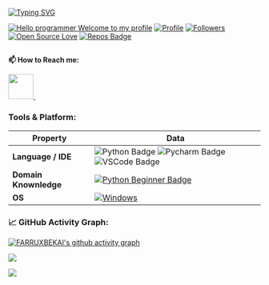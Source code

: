 
[![Typing SVG](https://readme-typing-svg.herokuapp.com?color=%2336BCF7&center=true&vCenter=true&width=600&lines=Hi+there+👋,+I+am+Farruxbek+Sotivoldiyev;+Welcome+to+My+Profile!;Live+in+Uzbekistan;Always+learning+new+things+;I+am+currently+studying+artificial+intelligence)](https://git.io/typing-svg)

[![Hello programmer Welcome to my profile](https://img.shields.io/badge/Hello_Developers-Welcome-gold.svg?style=flat&logo=github)](https://github.com/FARRUXBEKAI) [![Profile](https://Visitor-badge.glitch.me/badge?page_id=FARRUXBEKAI.profileviews-badge)](https://github.com/FARRUXBEKAI) [![Followers](https://img.shields.io/github/followers/FARRUXBEKAI?style=social)](https://github.com/FARRUXBEKAI?tab=followers) [![Open Source Love](https://badges.frapsoft.com/os/v2/open-source.svg?v=103)](https://github.com/FARRUXBEKAI) [![Repos Badge](https://badges.pufler.dev/repos/FARRUXBEKAI)](https://github.com/FARRUXBEKAI?tab=repositories)

##

**📫 How to Reach me:**

<a href="https://t.me/AI_1102002"> <img src="https://img.icons8.com/fluency/48/000000/telegram-app.png" width="50px"/> </a>&nbsp;&nbsp;


### Tools & Platform:

Property | Data
--- | --- 
**Language / IDE**  | ![Python Badge](https://img.shields.io/badge/-Python-3776AB?style=flat&logo=Python&logoColor=white) ![Pycharm Badge](https://img.shields.io/badge/-Pycharm-3776AB?style=flat&logo=Pycharm&logoColor=white) ![VSCode Badge](https://img.shields.io/badge/-VSCode-3776AB?style=flat&logo=VSCode&logoColor=white) 
**Domain Knownledge**  | [![Python Beginner Badge](https://img.shields.io/badge/-Python%20Beginner-01D277?style=flat&logoColor=white)](https://github.com/FARRUXBEKAI) 
**OS**  | <a target="_blank" rel="noopener noreferrer" href="https://img.shields.io/badge/Windows-0078D6?style=for-the-badge&logo=windows&logoColor=white"><img src="https://img.shields.io/badge/Windows-0078D6?style=for-the-badge&logo=windows&logoColor=white" alt="Windows" data-canonical-src="https://img.shields.io/badge/-Windows-black?style=flat-square&amp;logo=windows&amp;logoColor=blue" style="max-width: 100%;"></a> 


<!--   GitHub stats graph -->
### 📈 GitHub Activity Graph:
[![FARRUXBEKAI's github activity graph](https://activity-graph.herokuapp.com/graph?username=FARRUXBEKAI&theme=react-dark)](https://github.com/FARRUXBEKAI/github-readme-activity-graph)


<img src="https://github-readme-streak-stats.herokuapp.com/?user=FARRUXBEKAI"></img>


![](./profile-3d-contrib/profile-red-animate.svg)
